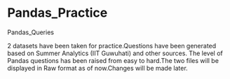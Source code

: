 # Pandas_Practice
Pandas_Queries

2 datasets have been taken for practice.Questions have been generated based on Summer Analytics (IIT Guwuhati) and other sources.
The level of Pandas questions has been raised from easy to hard.The two files will be displayed in Raw format as of now.Changes will be made later.

